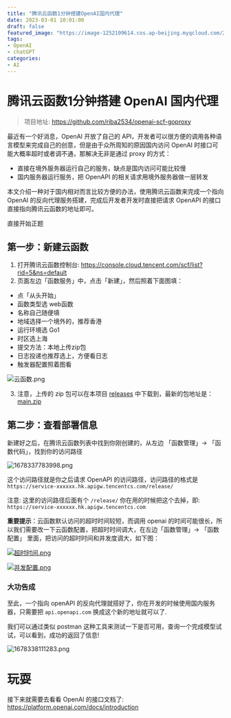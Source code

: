 ```yaml
---
title: "腾讯云函数1分钟搭建OpenAI国内代理"
date: 2023-03-01 10:01:00
draft: false
featured_image: "https://image-1252109614.cos.ap-beijing.myqcloud.com/2023/03/09/64096b5ba7bf6.jpg"
tags:
- OpenAI
- chatGPT
categories:
- AI
---
```


# 腾讯云函数1分钟搭建 OpenAI 国内代理

> 项目地址: https://github.com/riba2534/openai-scf-goproxy

最近有一个好消息，OpenAI 开放了自己的 API，开发者可以很方便的调用各种语言模型来完成自己的创意，但是由于众所周知的原因国内访问 OpenAI 时接口可能大概率超时或者调不通，那解决无非是通过 proxy 的方式：

- 直接在境外服务器运行自己的服务，缺点是国内访问可能比较慢
- 国内服务器运行服务，把 OpenAPI 的相关请求用境外服务器做一层转发

本文介绍一种对于国内相对而言比较方便的办法，使用腾讯云函数来完成一个指向 OpenAI 的反向代理服务搭建，完成后开发者开发时直接把请求 OpenAPI 的接口直接指向腾讯云函数的地址即可。

直接开始正题


## 第一步：新建云函数

1. 打开腾讯云函数控制台: https://console.cloud.tencent.com/scf/list?rid=5&ns=default
2. 页面左边「函数服务」中，点击「新建」，然后照着下面图填：

- 点「从头开始」
- 函数类型选 web函数
- 名称自己随便填
- 地域选择一个境外的，推荐香港
- 运行环境选 Go1
- 时区选上海
- 提交方法：本地上传zip包
- 日志投递也推荐选上，方便看日志
- 触发器配置照着图看

![云函数.png](https://image-1252109614.cos.ap-beijing.myqcloud.com/2023/03/09/64096590d8255.png)

3. 注意，上传的 zip 包可以在本项目 [releases](https://github.com/riba2534/openai-scf-goproxy/releases) 中下载到，最新的包地址是： [main.zip](https://github.com/riba2534/openai-scf-goproxy/releases/download/V2.0/main.zip)


## 第二步：查看部署信息

新建好之后，在腾讯云函数列表中找到你刚创建的，从左边 「函数管理」-> 「函数代码」，找到你的访问路径

![1678337783998.png](https://image-1252109614.cos.ap-beijing.myqcloud.com/2023/03/09/640966f88f891.png)


这个访问路径就是你之后请求 OpenAPI 的访问路径，访问路径的格式是 `https://service-xxxxxx.hk.apigw.tencentcs.com/release/`

注意: 这里的访问路径后面有个 `/release/` 你在用的时候把这个去掉，即: `https://service-xxxxxx.hk.apigw.tencentcs.com`



**重要提示**：云函数默认访问的超时时间较短，而调用 openai 的时间可能很长，所以我们需要改一下云函数配置，把超时时间调大，在左边「函数管理」-> 「函数配置」 里面，把访问的超时时间和并发度调大，如下图：

[![超时时间.png](https://image-1252109614.cos.ap-beijing.myqcloud.com/2023/03/13/640ece0cc7848.png)](https://image-1252109614.cos.ap-beijing.myqcloud.com/2023/03/13/640ece0cc7848.png)

[![并发配置.png](https://image-1252109614.cos.ap-beijing.myqcloud.com/2023/03/13/640ece0c4dd58.png)](https://image-1252109614.cos.ap-beijing.myqcloud.com/2023/03/13/640ece0c4dd58.png)

### 大功告成

至此，一个指向 openAPI 的反向代理就搭好了，你在开发的时候使用国内服务器，只需要把 `api.openapi.com` 换成这个新的地址就可以了.

我们可以通过类似 postman 这种工具来测试一下是否可用，查询一个完成模型试试，可以看到，成功的返回了信息!

![1678338111283.png](https://image-1252109614.cos.ap-beijing.myqcloud.com/2023/03/09/6409683fa484c.png)


# 玩耍

接下来就需要去看看 OpenAI 的接口文档了: https://platform.openai.com/docs/introduction